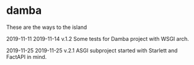 # damba
These are the ways to the island

2019-11-11 2019-11-14 v.1.2
Some tests for Damba project with WSGI arch.

2019-11-25 2019-11-25 v.2.1
ASGI subproject started with Starlett and FactAPI in mind.
